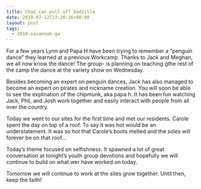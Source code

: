 ```yaml
---
title: Chad can pull off Godzilla
date: 2010-07-12T23:20:16+00:00
layout: post
tags:
  - 2010-savannah-ga
---
```

For a few years Lynn and Papa H have been trying to remember a &#8220;penguin dance&#8221; they learned at a previous Workcamp. Thanks to Jack and Meghan, we all now know the dance! The group- is planning on teaching gthe rest of the camp the dance at the variety show on Wednesday.

Besides becoming an expert on penguin dances, Jack has also managed to become an expert on pirates and nickname creation. You will soon be able to see the explination of the chipmunk, aka papa h. It has been fun watching Jack, Phil, and Josh work together and easily interact with people from all over the country.

Today we went to our sites for the first time and met our residents. Carole spent the day on top of a roof. To say it was hot would be an understatement. It was so hot that Carole&#8217;s boots melted and the soles will forever be on that roof&#8230;

Today&#8217;s theme focused on selfishness. It spawned a lot of great conversation at tonight&#8217;s youth group devotions and hopefully we will continue to build on what wer have worked on today.

Tomorrow we will continue to work at the sites grow together. Until then, keep the faith!